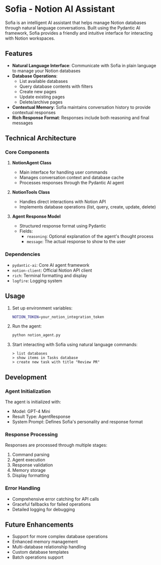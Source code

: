 # Sofia - Notion AI Assistant

Sofia is an intelligent AI assistant that helps manage Notion databases through natural language conversations. Built using the Pydantic AI framework, Sofia provides a friendly and intuitive interface for interacting with Notion workspaces.

## Features

- **Natural Language Interface**: Communicate with Sofia in plain language to manage your Notion databases
- **Database Operations**: 
  - List available databases
  - Query database contents with filters
  - Create new pages
  - Update existing pages
  - Delete/archive pages
- **Contextual Memory**: Sofia maintains conversation history to provide contextual responses
- **Rich Response Format**: Responses include both reasoning and final messages

## Technical Architecture

### Core Components

1. **NotionAgent Class**
   - Main interface for handling user commands
   - Manages conversation context and database cache
   - Processes responses through the Pydantic AI agent

2. **NotionTools Class**
   - Handles direct interactions with Notion API
   - Implements database operations (list, query, create, update, delete)

3. **Agent Response Model**
   - Structured response format using Pydantic
   - Fields:
     - `reasoning`: Optional explanation of the agent's thought process
     - `message`: The actual response to show to the user

### Dependencies

- `pydantic-ai`: Core AI agent framework
- `notion-client`: Official Notion API client
- `rich`: Terminal formatting and display
- `logfire`: Logging system

## Usage

1. Set up environment variables:
   ```bash
   NOTION_TOKEN=your_notion_integration_token
   ```

2. Run the agent:
   ```bash
   python notion_agent.py
   ```

3. Start interacting with Sofia using natural language commands:
   ```
   > list databases
   > show items in Tasks database
   > create new task with title "Review PR"
   ```

## Development

### Agent Initialization

The agent is initialized with:
- Model: GPT-4 Mini
- Result Type: AgentResponse
- System Prompt: Defines Sofia's personality and response format

### Response Processing

Responses are processed through multiple stages:
1. Command parsing
2. Agent execution
3. Response validation
4. Memory storage
5. Display formatting

### Error Handling

- Comprehensive error catching for API calls
- Graceful fallbacks for failed operations
- Detailed logging for debugging

## Future Enhancements

- Support for more complex database operations
- Enhanced memory management
- Multi-database relationship handling
- Custom database templates
- Batch operations support
